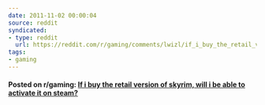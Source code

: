 ```yaml
---
date: 2011-11-02 00:00:04
source: reddit
syndicated:
- type: reddit
  url: https://reddit.com/r/gaming/comments/lwizl/if_i_buy_the_retail_version_of_skyrim_will_i_be/
tags:
- gaming
---
```


#### Posted on r/gaming: [If i buy the retail version of skyrim, will i be able to activate it on steam?](https://reddit.com/r/gaming/comments/lwizl/if_i_buy_the_retail_version_of_skyrim_will_i_be/)